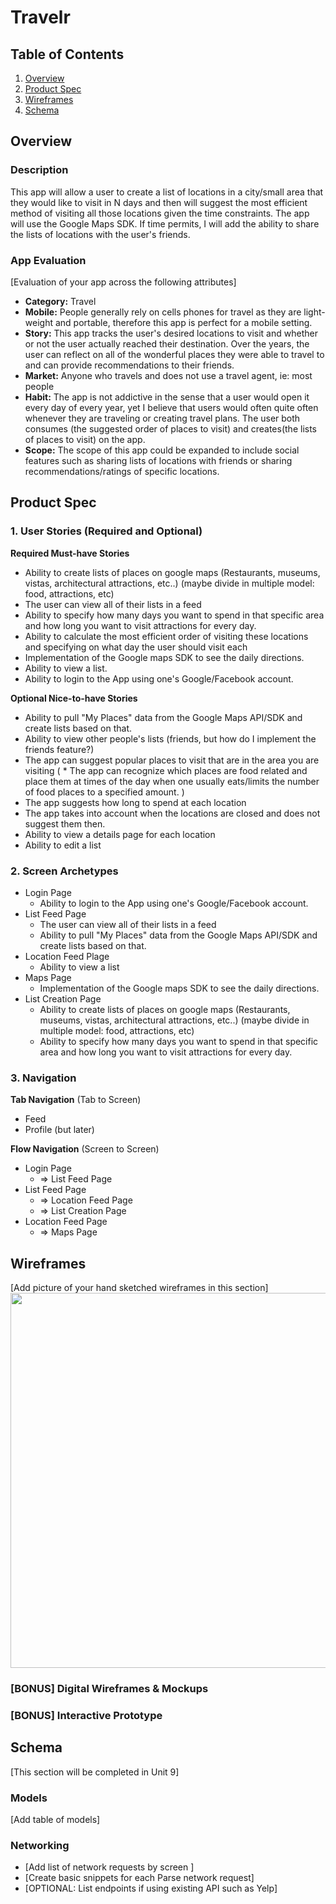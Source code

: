 # Travelr

## Table of Contents
1. [Overview](#Overview)
1. [Product Spec](#Product-Spec)
1. [Wireframes](#Wireframes)
2. [Schema](#Schema)

## Overview
### Description
This app will allow a user to create a list of locations in a city/small area that they would like to visit in N days and then will suggest the most efficient method of visiting all those locations given the time constraints. The app will use the Google Maps SDK. If time permits, I will add the ability to share the lists of locations with the user's friends.

### App Evaluation
[Evaluation of your app across the following attributes]
- **Category:** Travel
- **Mobile:** People generally rely on cells phones for travel as they are light-weight and portable, therefore this app is perfect for a mobile setting.
- **Story:** This app tracks the user's desired locations to visit and whether or not the user actually reached their destination. Over the years, the user can reflect on all of the wonderful places they were able to travel to and can provide recommendations to their friends.
- **Market:** Anyone who travels and does not use a travel agent, ie: most people
- **Habit:** The app is not addictive in the sense that a user would open it every day of every year, yet I believe that users would often quite often whenever they are traveling or creating travel plans. The user both consumes (the suggested order of places to visit) and creates(the lists of places to visit) on the app.
- **Scope:** The scope of this app could be expanded to include social features such as sharing lists of locations with friends or sharing recommendations/ratings of specific locations.

## Product Spec

### 1. User Stories (Required and Optional)

**Required Must-have Stories**

* Ability to create lists of places on google maps (Restaurants, museums, vistas, architectural attractions, etc..) (maybe divide in multiple model: food, attractions, etc)
* The user can view all of their lists in a feed
* Ability to specify how many days you want to spend in that specific area and how long you want to visit attractions for every day.
* Ability to calculate the most efficient order of visiting these locations and specifying on what day the user should visit each
* Implementation of the Google maps SDK to see the daily directions.
* Ability to view a list.
* Ability to login to the App using one's Google/Facebook account.

**Optional Nice-to-have Stories**
* Ability to pull "My Places" data from the Google Maps API/SDK and create lists based on that.
* Ability to view other people's lists (friends, but how do I implement the friends feature?)
* The app can suggest popular places to visit that are in the area you are visiting
( * The app can recognize which places are food related and place them at times of the day when one usually eats/limits the number of food places to a specified amount. ) 
* The app suggests how long to spend at each location
* The app takes into account when the locations are closed and does not suggest them then.
* Ability to view a details page for each location
* Ability to edit a list


### 2. Screen Archetypes

* Login Page
   * Ability to login to the App using one's Google/Facebook account.
* List Feed Page
   * The user can view all of their lists in a feed
   * Ability to pull "My Places" data from the Google Maps API/SDK and create lists based on that.
* Location Feed Plage
    * Ability to view a list
* Maps Page
    * Implementation of the Google maps SDK to see the daily directions.
* List Creation Page
    * Ability to create lists of places on google maps (Restaurants, museums, vistas, architectural attractions, etc..) (maybe divide in multiple model: food, attractions, etc)
    * Ability to specify how many days you want to spend in that specific area and how long you want to visit attractions for every day.

### 3. Navigation

**Tab Navigation** (Tab to Screen)

* Feed
* Profile (but later)

**Flow Navigation** (Screen to Screen)

* Login Page
   * => List Feed Page
* List Feed Page
   * => Location Feed Page 
   * => List Creation Page
* Location Feed Page
    * => Maps Page

## Wireframes
[Add picture of your hand sketched wireframes in this section]
<img src="YOUR_WIREFRAME_IMAGE_URL" width=600>

### [BONUS] Digital Wireframes & Mockups

### [BONUS] Interactive Prototype

## Schema 
[This section will be completed in Unit 9]
### Models
[Add table of models]
### Networking
- [Add list of network requests by screen ]
- [Create basic snippets for each Parse network request]
- [OPTIONAL: List endpoints if using existing API such as Yelp]
